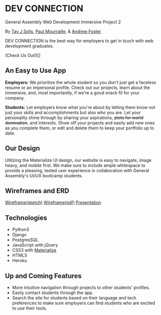 # DEV CONNECTION
General Assembly Web Development Immersive Project 2

By [Tay J Solis](https://github.com/tay-solis), [Paul Mourraille](https://github.com/pmourraille), & [Andrew Foster](https://github.com/atfcreative)

DEV CONNECTION is the best way for employers to get in touch with web development graduates.

(Check Us Out!)[]

## An Easy to Use App
**Employers:** We prioritize the whole student so you don't just get a faceless resume or an impersonal profile. Check out our projects, learn about the immersive, and, most importantly, if we're a good snack fit for your company.

**Students:** Let employers know what you're about by letting them know not just your skills and accomplishments but also who you are. Let your personality shine through by sharing your aspirations, ~~plots for world domination~~, and interests. Show off your projects and easily add new ones as you complete them, or edit and delete them to keep your portfolio up to date.

## Our Design
Utilizing the Materialize UI design, our website is easy to navigate, image heavy, and mobile first. We make sure to include ample whitespace to provide a pleasing, tested user experience in collaboration with General Assembly's UI/UX bootcamp students.

## Wireframes and ERD
[Wireframe(sketch)](https://drive.google.com/file/d/1rFJwvSwo27TdzOLeKJ_Z4lwNokpKCCoT/view?usp=sharing)
[Wireframe(pdf)](https://drive.google.com/file/d/14pAWKGdYGuhlake04AenX7hy_EXVWuNC/view?usp=sharing)
[Presentation](https://docs.google.com/presentation/d/1etLmVbFaJ5bxG46zbDQJSuraRb7yWA70FLQjjC-9sok/edit?usp=sharing)

## Technologies
- Python3
- Django
- PostgresSQL
- JavaScript with jQuery
- CSS3 with [Materialize](https://materializecss.com/)
- HTML5
- Heroku

## Up and Coming Features
- More intuitive navigation through projects to other students' profiles.
- Easily contact students through the app.
- Search the site for students based on their language and tech preferences to make sure employers can find students who are excited to use their tools.
